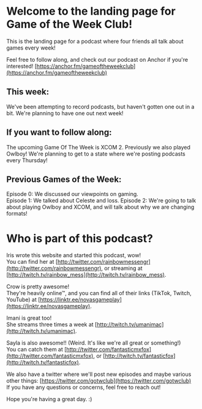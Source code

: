 # Welcome to the landing page for Game of the Week Club!

This is the landing page for a podcast where four friends all talk about games every week!


Feel free to follow along, and check out our podcast on Anchor if you're interested! [https://anchor.fm/gameoftheweekclub](https://anchor.fm/gameoftheweekclub)  

## This week:
We've been attempting to record podcasts, but haven't gotten one out in a bit. We're planning to have one out next week!

## If you want to follow along:
The upcoming Game Of The Week is XCOM 2. Previously we also played Owlboy! We're planning to get to a state where we're posting podcasts every Thursday!

## Previous Games of the Week:
Episode 0: We discussed our viewpoints on gaming.  
Episode 1: We talked about Celeste and loss.
Episode 2: We're going to talk about playing Owlboy and XCOM, and will talk about why we are changing formats!


# Who is part of this podcast?  

Iris wrote this website and started this podcast, wow!  
You can find her at [http://twitter.com/rainbowmessengr](http://twitter.com/rainbowmessengr), or streaming at [http://twitch.tv/rainbow_mess](http://twitch.tv/rainbow_mess).  

Crow is pretty awesome!  
They're heavily online™, and you can find all of their links (TikTok, Twitch, YouTube) at [https://linktr.ee/novasgameplay](https://linktr.ee/novasgameplay).  

Imani is great too!  
She streams three times a week at [http://twitch.tv/umanimac](http://twitch.tv/umanimac).  

Sayla is also awesome!! (Weird. It's like we're all great or something!)  
You can catch them at [http://twitter.com/fantasticmxfox](http://twitter.com/fantasticmxfox), or [http://twitch.tv/fantasticfox](http://twitch.tv/fantasticfox).  



We also have a twitter where we'll post new episodes and maybe various other things: [https://twitter.com/gotwclub](https://twitter.com/gotwclub)  
If you have any questions or concerns, feel free to reach out!

Hope you're having a great day. :)

